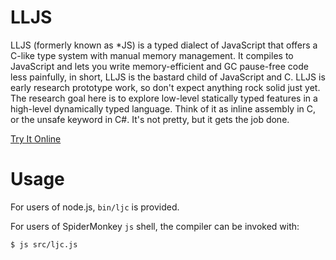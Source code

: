 LLJS
====

LLJS (formerly known as *JS) is a typed dialect of JavaScript that offers a
C-like type system with manual memory management. It compiles to JavaScript
and lets you write memory-efficient and GC pause-free code less painfully, in
short, LLJS is the bastard child of JavaScript and C. LLJS is early research
prototype work, so don't expect anything rock solid just yet.  The research
goal here is to explore low-level statically typed features in a high-level
dynamically typed language. Think of it as inline assembly in C, or the
unsafe keyword in C#. It's not pretty, but it gets the job done.

[Try It Online](http://lljs.org)

Usage
=====

For users of node.js, `bin/ljc` is provided.

For users of SpiderMonkey `js` shell, the compiler can be invoked with:

    $ js src/ljc.js
